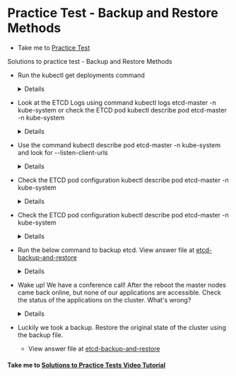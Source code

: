# Practice Test - Backup and Restore Methods
  - Take me to [Practice Test](https://kodekloud.com/courses/539883/lectures/9816654)
  
Solutions to practice test - Backup and Restore Methods
- Run the kubectl get deployments command
  
  <details>
  ```
  $ kubectl get deployments
  ```
  </details>
  
- Look at the ETCD Logs using command kubectl logs etcd-master -n kube-system or check the ETCD pod kubectl describe pod etcd-master -n kube-system

  <details>
  ```
  $ kubectl logs etcd-master -n kube-system (or)
  $ kubectl describe pod etcd-master -n kube-system
  ```
  </details>
  
- Use the command kubectl describe pod etcd-master -n kube-system and look for --listen-client-urls
  
  <details>
  ```
  $ kubectl describe pod etcd-master -n kube-system 
  ```
  </details>
    
- Check the ETCD pod configuration kubectl describe pod etcd-master -n kube-system
  
  <details>
  ```
  $ kubectl describe pod etcd-master -n kube-system
  ```
  </details>
  
- Check the ETCD pod configuration kubectl describe pod etcd-master -n kube-system
  
  <details>
  ```
  $ kubectl describe pod etcd-master -n kube-system
  ```
  </details>
  
- Run the below command to backup etcd. View answer file at [etcd-backup-and-restore](https://github.com/mmumshad/kubernetes-the-hard-way/blob/master/practice-questions-answers/cluster-maintenance/backup-etcd/etcd-backup-and-restore.md)
  
  <details>
  ```
  $ ETCDCTL_API=3 etcdctl --endpoints=https://[127.0.0.1]:2379 --cacert=/etc/kubernetes/pki/etcd/ca.crt --cert=/etc/kubernetes/pki/etcd/server.crt key=/etc/kubernetes/pki/etcd/server.key snapshot save /tmp/snapshot-pre-boot.db.
  ```
  </details>
  
- Wake up! We have a conference call! After the reboot the master nodes came back online, but none of our applications are accessible. Check the status of the applications on the cluster. What's wrong?
  
  <details>
  ```
  All of the above
  ```
  </details>
  
- Luckily we took a backup. Restore the original state of the cluster using the backup file. 
  - View answer file at [etcd-backup-and-restore](https://github.com/mmumshad/kubernetes-the-hard-way/blob/master/practice-questions-answers/cluster-maintenance/backup-etcd/etcd-backup-and-restore.md#3-restore-etcd-snapshot-to-a-new-folder)
  
  

#### Take me to [Solutions to Practice Tests Video Tutorial](https://kodekloud.com/courses/certified-kubernetes-administrator-with-practice-tests/lectures/14450164)
